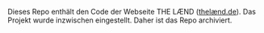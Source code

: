 Dieses Repo enthält den Code der Webseite THE LÆND ([thelænd.de](https://thelænd.de/)).
Das Projekt wurde inzwischen eingestellt. Daher ist das Repo archiviert.
